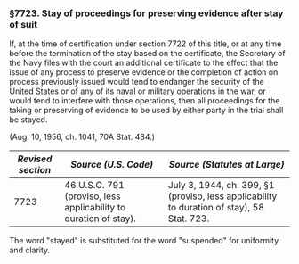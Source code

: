 ### §7723. Stay of proceedings for preserving evidence after stay of suit ###

If, at the time of certification under section 7722 of this title, or at any time before the termination of the stay based on the certificate, the Secretary of the Navy files with the court an additional certificate to the effect that the issue of any process to preserve evidence or the completion of action on process previously issued would tend to endanger the security of the United States or of any of its naval or military operations in the war, or would tend to interfere with those operations, then all proceedings for the taking or preserving of evidence to be used by either party in the trial shall be stayed.

(Aug. 10, 1956, ch. 1041, 70A Stat. 484.)

|*Revised section*|                      *Source (U.S. Code)*                      |                               *Source (Statutes at Large)*                               |
|-----------------|----------------------------------------------------------------|------------------------------------------------------------------------------------------|
|      7723       |46 U.S.C. 791 (proviso, less applicability to duration of stay).|July 3, 1944, ch. 399, §1 (proviso, less applicability to duration of stay), 58 Stat. 723.|

The word "stayed" is substituted for the word "suspended" for uniformity and clarity.